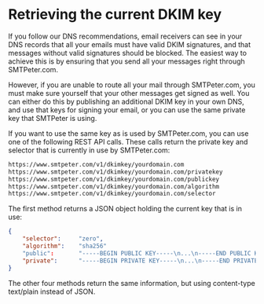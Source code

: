 # Retrieving the current DKIM key

If you follow our DNS recommendations, email receivers can see in your
DNS records that all your emails must have valid DKIM signatures, and that 
messages without valid signatures should be blocked. The easiest way to
achieve this is by ensuring that you send all your messages right through
SMTPeter.com.

However, if you are unable to route all your mail through SMTPeter.com,
you must make sure yourself that your other messages get signed as well.
You can either do this by publishing an additional DKIM key in your own 
DNS, and use that keys for signing your email, or you can use the same
private key that SMTPeter is using.

If you want to use the same key as is used by SMTPeter.com, you can
use one of the following REST API calls. These calls return the private key
and selector that is currently in use by SMTPeter.com:

````txt
https://www.smtpeter.com/v1/dkimkey/yourdomain.com
https://www.smtpeter.com/v1/dkimkey/yourdomain.com/privatekey
https://www.smtpeter.com/v1/dkimkey/yourdomain.com/publickey
https://www.smtpeter.com/v1/dkimkey/yourdomain.com/algorithm
https://www.smtpeter.com/v1/dkimkey/yourdomain.com/selector
````

The first method returns a JSON object holding the current key that is in use:

````json
{
    "selector":     "zero",
    "algorithm":    "sha256"
    "public":       "-----BEGIN PUBLIC KEY-----\n...\n-----END PUBLIC KEY-----",
    "private":      "-----BEGIN PRIVATE KEY-----\n...\n-----END PRIVATE KEY-----",
}
````

The other four methods return the same information, but using content-type
text/plain instead of JSON.

